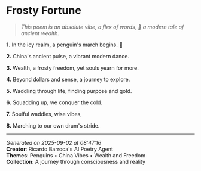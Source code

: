 # Frosty Fortune

> *This poem is an absolute vibe, a flex of words, 💎 a modern tale of ancient wealth.*

**1.** In the icy realm, a penguin's march begins. 🐧


**2.** China's ancient pulse, a vibrant modern dance.


**3.** Wealth, a frosty freedom, yet souls yearn for more.


**4.** Beyond dollars and sense, a journey to explore.


**5.** Waddling through life, finding purpose and gold.


**6.** Squadding up, we conquer the cold.


**7.** Soulful waddles, wise vibes,


**8.** Marching to our own drum's stride.



---

*Generated on 2025-09-02 at 08:47:16*  
**Creator**: Ricardo Barroca's AI Poetry Agent  
**Themes**: Penguins • China Vibes • Wealth and Freedom  
**Collection**: A journey through consciousness and reality
